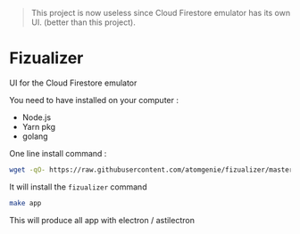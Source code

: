 > This project is now useless since Cloud Firestore emulator has its own UI. (better than this project).

# Fizualizer

UI for the Cloud Firestore emulator

You need to have installed on your computer :

-   Node.js
-   Yarn pkg
-   golang

One line install command :

```sh
wget -qO- https://raw.githubusercontent.com/atomgenie/fizualizer/master/oneline-install.sh | bash
```

It will install the `fizualizer` command

```sh
make app
```

This will produce all app with electron / astilectron
